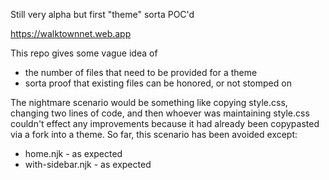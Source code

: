 Still very alpha but first "theme" sorta POC'd

https://walktownnet.web.app

This repo gives some vague idea of 

- the number of files that need to be provided for a theme
- sorta proof that existing files can be honored, or not stomped on

The nightmare scenario would be something like copying style.css, changing two lines of code, and then whoever was maintaining style.css couldn't effect any improvements because it had already been copypasted via a fork into a theme. So far, this scenario has been avoided except:

- home.njk - as expected
- with-sidebar.njk - as expected